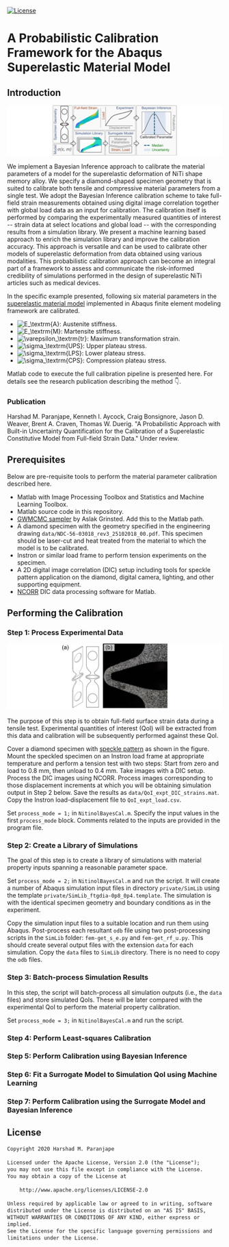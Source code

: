 [![License](https://img.shields.io/badge/License-Apache%202.0-yellowgreen.svg)](https://opensource.org/licenses/Apache-2.0)  

# A Probabilistic Calibration Framework for the Abaqus Superelastic Material Model


## Introduction

![Probabilistic Framework Abstract](/assets/graphical_abstract.jpeg)

We implement a Bayesian Inference approach to calibrate the material parameters of a model for the superelastic deformation of NiTi shape memory alloy. We specify a diamond-shaped specimen geometry that is suited to calibrate both tensile and compressive material parameters from a single test. We adopt the Bayesian Inference calibration scheme to take full-field strain measurements obtained using digital image correlation together with global load data as an input for calibration. The calibration itself is performed by comparing the experimentally measured quantities of interest -- strain data at select locations and global load -- with the corresponding results from a simulation library. We present a machine learning based approach to enrich the simulation library and improve the calibration accuracy. This approach is versatile and can be used to calibrate other models of superelastic deformation from data obtained using various modalities. This probabilistic calibration approach can become an integral part of a framework to assess and communicate the risk-informed credibility of simulations performed in the design of superelastic NiTi articles such as medical devices.

In the specific example presented, following six material parameters in the [superelastic material model](https://abaqus-docs.mit.edu/2017/English/SIMACAEMATRefMap/simamat-c-superelasticity.htm) implemented in Abaqus finite element modeling framework are calibrated.
* ![E_\textrm{A}](https://render.githubusercontent.com/render/math?math=E_%5Ctextrm%7BA%7D): Austenite stiffness.
* ![E_\textrm{M}](https://render.githubusercontent.com/render/math?math=E_%5Ctextrm%7BM%7D): Martensite stiffness.
* ![\varepsilon_\textrm{tr}](https://render.githubusercontent.com/render/math?math=%5Cvarepsilon_%5Ctextrm%7Btr%7D): Maximum transformation strain.
* ![\sigma_\textrm{UPS}](https://render.githubusercontent.com/render/math?math=%5Csigma_%5Ctextrm%7BUPS%7D): Upper plateau stress.
* ![\sigma_\textrm{LPS}](https://render.githubusercontent.com/render/math?math=%5Csigma_%5Ctextrm%7BLPS%7D): Lower plateau stress.
* ![\sigma_\textrm{CPS}](https://render.githubusercontent.com/render/math?math=%5Csigma_%5Ctextrm%7BCPS%7D): Compression plateau stress.

Matlab code to execute the full calibration pipeline is presented here. For details see the research publication describing the method :point_down:.

### Publication

Harshad M. Paranjape, Kenneth I. Aycock, Craig Bonsignore, Jason D. Weaver, Brent A. Craven, Thomas W. Duerig. "A Probabilistic Approach with Built-in Uncertainty Quantification for the Calibration of a Superelastic Constitutive Model from Full-field Strain Data." Under review.

## Prerequisites

Below are pre-requisite tools to perform the material parameter calibration described here.
* Matlab with Image Processing Toolbox and Statistics and Machine Learning Toolbox.
* Matlab source code in this repository.
* [GWMCMC sampler](https://github.com/grinsted/gwmcmc) by Aslak Grinsted. Add this to the Matlab path.
* A diamond specimen with the geometry specified in the engineering drawing `data/NDC-56-03018_rev3_25102018_00.pdf`. This specimen should be laser-cut and heat treated from the material to which the model is to be calibrated.
* Instron or similar load frame to perform tension experiments on the specimen.
* A 2D digital image correlation (DIC) setup including tools for speckle pattern application on the diamond, digital camera, lighting, and other supporting equipment.
* [NCORR](https://ncorr.com/) DIC data processing software for Matlab.

## Performing the Calibration

### Step 1: Process Experimental Data

![Diamond with speckle pattern](/assets/fig_diamond.jpeg)

The purpose of this step is to obtain full-field surface strain data during a tensile test. Experimental quantities of interest (QoI) will be extracted from this data and calibration will be subsequently performed against these QoI.

Cover a diamond specimen with [speckle pattern](https://www.sciencedirect.com/science/article/pii/S135964621930733X) as shown in the figure. Mount the speckled specimen on an Instron load frame at appropriate temperature and perform a tension test with two steps: Start from zero and load to 0.8 mm, then unload to 0.4 mm. Take images with a DIC setup. Process the DIC images using NCORR. Process images corresponding to those displacement increments at which you will be obtaining simulation output in Step 2 below. Save the results as `data/QoI_expt_DIC_strains.mat`. Copy the Instron load-displacement file to `QoI_expt_load.csv`.

Set `process_mode = 1;` in `NitinolBayesCal.m`. Specify the input values in the first `process_mode` block. Comments related to the inputs are provided in the program file.

### Step 2: Create a Library of Simulations

The goal of this step is to create a library of simulations with material property inputs spanning a reasonable parameter space.

Set `process_mode = 2;` in `NitinolBayesCal.m` and run the script. It will create a number of Abaqus simulation input files in directory `private/SimLib` using the template `private/SimLib_ftgdia-0p8_0p4.template`. The simulation is with the identical specimen geometry and boundary conditions as in the experiment.

Copy the simulation input files to a suitable location and run them using Abaqus. Post-process each resultant `odb` file using two post-processing scripts in the `SimLib` folder: `fem-get_s_e.py` and `fem-get_rf_u.py`. This should create several output files with the extension `data` for each simulation. Copy the `data` files to `SimLib` directory. There is no need to copy the `odb` files.

### Step 3: Batch-process Simulation Results

In this step, the script will batch-process all simulation outputs (i.e., the `data` files) and store simulated QoIs. These will be later compared with the experimental QoI to perform the material property calibration.

Set `process_mode = 3;` in `NitinolBayesCal.m` and run the script.

### Step 4: Perform Least-squares Calibration

### Step 5: Perform Calibration using Bayesian Inference

### Step 6: Fit a Surrogate Model to Simulation QoI using Machine Learning

### Step 7: Perform Calibration using the Surrogate Model and Bayesian Inference

## License

    Copyright 2020 Harshad M. Paranjape

    Licensed under the Apache License, Version 2.0 (the "License");
    you may not use this file except in compliance with the License.
    You may obtain a copy of the License at

        http://www.apache.org/licenses/LICENSE-2.0

    Unless required by applicable law or agreed to in writing, software
    distributed under the License is distributed on an "AS IS" BASIS,
    WITHOUT WARRANTIES OR CONDITIONS OF ANY KIND, either express or implied.
    See the License for the specific language governing permissions and
    limitations under the License.
